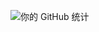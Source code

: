 ![你的 GitHub 统计](https://github-readme-stats.vercel.app/api?username=BreadcrumbsRemainderTime&show_icons=true&theme=radical)
